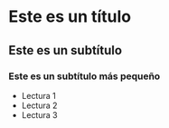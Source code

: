 # Este es un título

## Este es un subtítulo

### Este es un subtítulo más pequeño

- Lectura 1
- Lectura 2
- Lectura 3